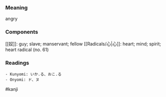 ### Meaning

angry

### Components

[[奴]]: guy; slave; manservant; fellow [[Radicals/心|心]]: heart; mind; spirit; heart radical (no. 61)

### Readings

```
- Kunyomi: いか.る、おこ.る
- Onyomi: ド、ヌ
```

#kanji